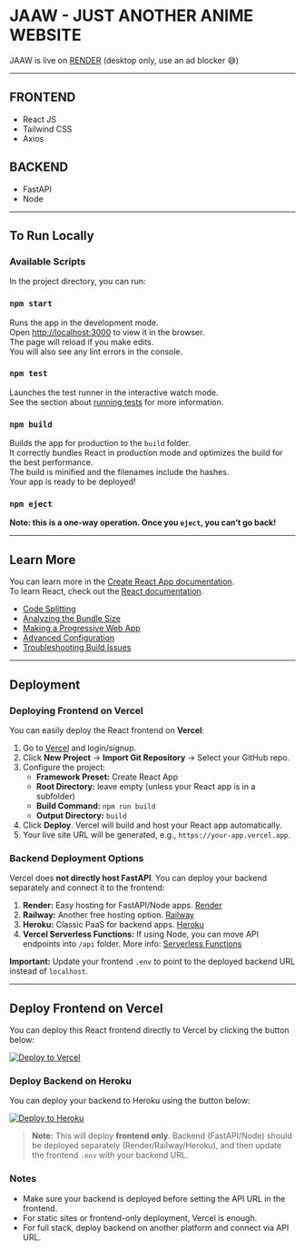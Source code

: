 # JAAW - JUST ANOTHER ANIME WEBSITE

JAAW is live on [RENDER](https://jaaw-official.onrender.com/) (desktop only, use an ad blocker 😅)

---

## FRONTEND
- React JS
- Tailwind CSS
- Axios

## BACKEND 
- FastAPI
- Node

---

## To Run Locally

### Available Scripts

In the project directory, you can run:

### `npm start`
Runs the app in the development mode.  
Open [http://localhost:3000](http://localhost:3000) to view it in the browser.  
The page will reload if you make edits.  
You will also see any lint errors in the console.

### `npm test`
Launches the test runner in the interactive watch mode.  
See the section about [running tests](https://facebook.github.io/create-react-app/docs/running-tests) for more information.

### `npm build`
Builds the app for production to the `build` folder.  
It correctly bundles React in production mode and optimizes the build for the best performance.  
The build is minified and the filenames include the hashes.  
Your app is ready to be deployed!

### `npm eject`
**Note: this is a one-way operation. Once you `eject`, you can’t go back!**

---

## Learn More

You can learn more in the [Create React App documentation](https://facebook.github.io/create-react-app/docs/getting-started).  
To learn React, check out the [React documentation](https://reactjs.org/).

- [Code Splitting](https://facebook.github.io/create-react-app/docs/code-splitting)  
- [Analyzing the Bundle Size](https://facebook.github.io/create-react-app/docs/analyzing-the-bundle-size)  
- [Making a Progressive Web App](https://facebook.github.io/create-react-app/docs/making-a-progressive-web-app)  
- [Advanced Configuration](https://facebook.github.io/create-react-app/docs/advanced-configuration)  
- [Troubleshooting Build Issues](https://facebook.github.io/create-react-app/docs/troubleshooting#npm-run-build-fails-to-minify)

---

## Deployment

### Deploying Frontend on Vercel

You can easily deploy the React frontend on **Vercel**:

1. Go to [Vercel](https://vercel.com/) and login/signup.
2. Click **New Project** → **Import Git Repository** → Select your GitHub repo.
3. Configure the project:
   - **Framework Preset:** Create React App
   - **Root Directory:** leave empty (unless your React app is in a subfolder)
   - **Build Command:** `npm run build`
   - **Output Directory:** `build`
4. Click **Deploy**. Vercel will build and host your React app automatically.
5. Your live site URL will be generated, e.g., `https://your-app.vercel.app`.

### Backend Deployment Options

Vercel does **not directly host FastAPI**. You can deploy your backend separately and connect it to the frontend:

1. **Render:** Easy hosting for FastAPI/Node apps. [Render](https://render.com/)
2. **Railway:** Another free hosting option. [Railway](https://railway.app/)
3. **Heroku:** Classic PaaS for backend apps. [Heroku](https://www.heroku.com/)
4. **Vercel Serverless Functions:** If using Node, you can move API endpoints into `/api` folder. More info: [Serverless Functions](https://vercel.com/docs/concepts/functions/serverless-functions)

**Important:** Update your frontend `.env` to point to the deployed backend URL instead of `localhost`.

---

## Deploy Frontend on Vercel

You can deploy this React frontend directly to Vercel by clicking the button below:

[![Deploy to Vercel](https://vercel.com/button)](https://vercel.com/import/project?template=https://github.com/Hkmusic/bstation)

### Deploy Backend on Heroku

You can deploy your backend to Heroku using the button below:

[![Deploy to Heroku](https://www.herokucdn.com/deploy/button.svg)](https://heroku.com/deploy?template=https://github.com/hkmusic/drxanime)

> **Note:** This will deploy **frontend only**. Backend (FastAPI/Node) should be deployed separately (Render/Railway/Heroku), and then update the frontend `.env` with your backend URL.
> 
### Notes

- Make sure your backend is deployed before setting the API URL in the frontend.  
- For static sites or frontend-only deployment, Vercel is enough.  
- For full stack, deploy backend on another platform and connect via API URL.
